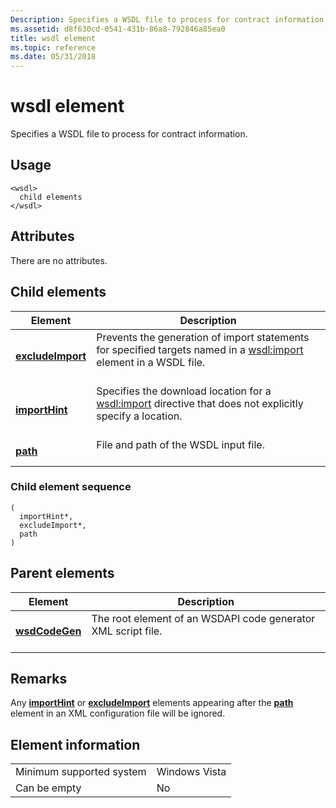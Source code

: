```yaml
---
Description: Specifies a WSDL file to process for contract information.
ms.assetid: d8f630cd-0541-431b-86a8-792846a85ea0
title: wsdl element
ms.topic: reference
ms.date: 05/31/2018
---
```


# wsdl element

Specifies a WSDL file to process for contract information.

## Usage

``` syntax
<wsdl>
  child elements
</wsdl>
```

## Attributes

There are no attributes.

## Child elements



| Element                                           | Description                                                                                                                                       |
|---------------------------------------------------|---------------------------------------------------------------------------------------------------------------------------------------------------|
| [**excludeImport**](excludeimport.md)<br/> | Prevents the generation of import statements for specified targets named in a <wsdl:import> element in a WSDL file. <br/> <br/> |
| [**importHint**](importhint.md)<br/>       | Specifies the download location for a <wsdl:import> directive that does not explicitly specify a location.<br/> <br/>           |
| [**path**](path.md)<br/>                   | File and path of the WSDL input file.<br/> <br/>                                                                                      |



### Child element sequence

``` syntax
(
  importHint*, 
  excludeImport*, 
  path
)
```

## Parent elements



| Element                                     | Description                                                                          |
|---------------------------------------------|--------------------------------------------------------------------------------------|
| [**wsdCodeGen**](wsdcodegen.md)<br/> | The root element of an WSDAPI code generator XML script file.<br/> <br/> |



## Remarks

Any [**importHint**](importhint.md) or [**excludeImport**](excludeimport.md) elements appearing after the [**path**](path.md) element in an XML configuration file will be ignored.

## Element information



|                                     |               |
|-------------------------------------|---------------|
| Minimum supported system<br/> | Windows Vista |
| Can be empty                        | No            |



 

 




